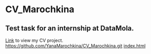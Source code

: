 # CV_Marochkina #
## Test task for an internship at DataMola.
[Link](https://yanamarochkina.github.io/CV_Marochkina/) to view my CV project. https://github.com/YanaMarochkina/CV_Marochkina.git
[index.html](CV_Marochkina/index.html)

